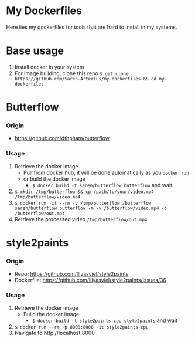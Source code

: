 # My Dockerfiles
Here lies my dockerfiles for tools that are hard to install in my systems.
# Base usage
1. Install docker in your system
2. For image building, clone this repo `$ git clone https://github.com/Saren-Arterius/my-dockerfiles && cd my-dockerfiles`
# Butterflow
### Origin
- https://github.com/dthpham/butterflow
### Usage
1. Retrieve the docker image
    - Pull from docker hub, it will be done automatically as you `docker run`
    - or build the docker image
        - `$ docker build -t saren/butterflow butterflow` and wait
2. `$ mkdir /tmp/butterflow && cp /path/to/your/video.mp4 /tmp/butterflow/video.mp4`
3. `$ docker run -it --rm -v /tmp/butterflow:/butterflow saren/butterflow butterflow -m -v /butterflow/video.mp4 -o /butterflow/out.mp4`
4. Retrieve the processed video `/tmp/butterflow/out.mp4`
# style2paints
### Origin
- Repo: https://github.com/lllyasviel/style2paints
- Dockerfile: https://github.com/lllyasviel/style2paints/issues/36
### Usage
1. Retrieve the docker image
    - Build the docker image
        - `$ docker build -t style2paints-cpu style2paints` and wait
2. `$ docker run --rm -p 8000:8000 -it style2paints-cpu`
3. Navigate to http://localhost:8000
